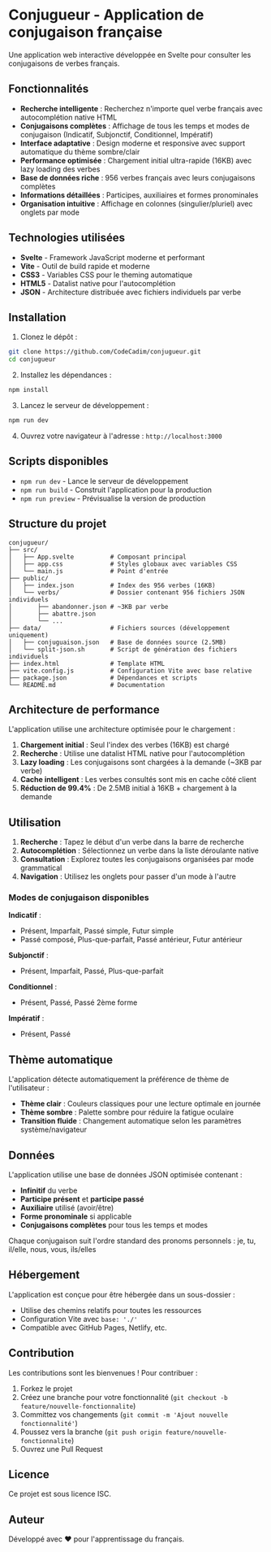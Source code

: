 # Conjugueur - Application de conjugaison française

Une application web interactive développée en Svelte pour consulter les conjugaisons de verbes français.

## Fonctionnalités

- **Recherche intelligente** : Recherchez n'importe quel verbe français avec autocomplétion native HTML
- **Conjugaisons complètes** : Affichage de tous les temps et modes de conjugaison (Indicatif, Subjonctif, Conditionnel, Impératif)
- **Interface adaptative** : Design moderne et responsive avec support automatique du thème sombre/clair
- **Performance optimisée** : Chargement initial ultra-rapide (16KB) avec lazy loading des verbes
- **Base de données riche** : 956 verbes français avec leurs conjugaisons complètes
- **Informations détaillées** : Participes, auxiliaires et formes pronominales
- **Organisation intuitive** : Affichage en colonnes (singulier/pluriel) avec onglets par mode

## Technologies utilisées

- **Svelte** - Framework JavaScript moderne et performant
- **Vite** - Outil de build rapide et moderne
- **CSS3** - Variables CSS pour le theming automatique
- **HTML5** - Datalist native pour l'autocomplétion
- **JSON** - Architecture distribuée avec fichiers individuels par verbe

## Installation

1. Clonez le dépôt :
```bash
git clone https://github.com/CodeCadim/conjugueur.git
cd conjugueur
```

2. Installez les dépendances :
```bash
npm install
```

3. Lancez le serveur de développement :
```bash
npm run dev
```

4. Ouvrez votre navigateur à l'adresse : `http://localhost:3000`

## Scripts disponibles

- `npm run dev` - Lance le serveur de développement
- `npm run build` - Construit l'application pour la production
- `npm run preview` - Prévisualise la version de production

## Structure du projet

```
conjugueur/
├── src/
│   ├── App.svelte          # Composant principal
│   ├── app.css             # Styles globaux avec variables CSS
│   └── main.js             # Point d'entrée
├── public/
│   ├── index.json          # Index des 956 verbes (16KB)
│   └── verbs/              # Dossier contenant 956 fichiers JSON individuels
│       ├── abandonner.json # ~3KB par verbe
│       ├── abattre.json
│       └── ...
├── data/                   # Fichiers sources (développement uniquement)
│   ├── conjuguaison.json   # Base de données source (2.5MB)
│   └── split-json.sh       # Script de génération des fichiers individuels
├── index.html              # Template HTML
├── vite.config.js          # Configuration Vite avec base relative
├── package.json            # Dépendances et scripts
└── README.md               # Documentation
```

## Architecture de performance

L'application utilise une architecture optimisée pour le chargement :

1. **Chargement initial** : Seul l'index des verbes (16KB) est chargé
2. **Recherche** : Utilise une datalist HTML native pour l'autocomplétion  
3. **Lazy loading** : Les conjugaisons sont chargées à la demande (~3KB par verbe)
4. **Cache intelligent** : Les verbes consultés sont mis en cache côté client
5. **Réduction de 99.4%** : De 2.5MB initial à 16KB + chargement à la demande

## Utilisation

1. **Recherche** : Tapez le début d'un verbe dans la barre de recherche
2. **Autocomplétion** : Sélectionnez un verbe dans la liste déroulante native
3. **Consultation** : Explorez toutes les conjugaisons organisées par mode grammatical
4. **Navigation** : Utilisez les onglets pour passer d'un mode à l'autre

### Modes de conjugaison disponibles

**Indicatif** :
- Présent, Imparfait, Passé simple, Futur simple
- Passé composé, Plus-que-parfait, Passé antérieur, Futur antérieur

**Subjonctif** :
- Présent, Imparfait, Passé, Plus-que-parfait

**Conditionnel** :
- Présent, Passé, Passé 2ème forme

**Impératif** :
- Présent, Passé

## Thème automatique

L'application détecte automatiquement la préférence de thème de l'utilisateur :
- **Thème clair** : Couleurs classiques pour une lecture optimale en journée
- **Thème sombre** : Palette sombre pour réduire la fatigue oculaire
- **Transition fluide** : Changement automatique selon les paramètres système/navigateur

## Données

L'application utilise une base de données JSON optimisée contenant :
- **Infinitif** du verbe
- **Participe présent** et **participe passé**  
- **Auxiliaire** utilisé (avoir/être)
- **Forme pronominale** si applicable
- **Conjugaisons complètes** pour tous les temps et modes

Chaque conjugaison suit l'ordre standard des pronoms personnels :
je, tu, il/elle, nous, vous, ils/elles

## Hébergement

L'application est conçue pour être hébergée dans un sous-dossier :
- Utilise des chemins relatifs pour toutes les ressources
- Configuration Vite avec `base: './'`
- Compatible avec GitHub Pages, Netlify, etc.

## Contribution

Les contributions sont les bienvenues ! Pour contribuer :

1. Forkez le projet
2. Créez une branche pour votre fonctionnalité (`git checkout -b feature/nouvelle-fonctionnalite`)
3. Committez vos changements (`git commit -m 'Ajout nouvelle fonctionnalité'`)
4. Poussez vers la branche (`git push origin feature/nouvelle-fonctionnalite`)
5. Ouvrez une Pull Request

## Licence

Ce projet est sous licence ISC.

## Auteur

Développé avec ❤️ pour l'apprentissage du français.